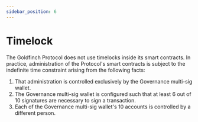 ```yaml
---
sidebar_position: 6
---
```


# Timelock

The Goldfinch Protocol does not use timelocks inside its smart contracts. In practice, administration of the Protocol's smart contracts is subject to the indefinite time constraint arising from the following facts:
1. That administration is controlled exclusively by the Governance multi-sig wallet.
2. The Governance multi-sig wallet is configured such that at least 6 out of 10 signatures are necessary to sign a transaction.
3. Each of the Governance multi-sig wallet's 10 accounts is controlled by a different person.
